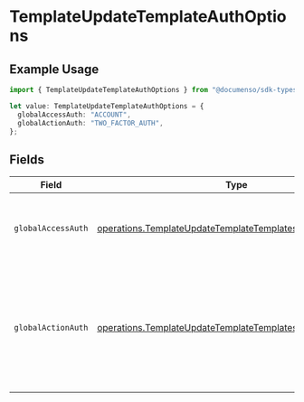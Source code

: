 # TemplateUpdateTemplateAuthOptions

## Example Usage

```typescript
import { TemplateUpdateTemplateAuthOptions } from "@documenso/sdk-typescript/models/operations";

let value: TemplateUpdateTemplateAuthOptions = {
  globalAccessAuth: "ACCOUNT",
  globalActionAuth: "TWO_FACTOR_AUTH",
};
```

## Fields

| Field                                                                                                                                    | Type                                                                                                                                     | Required                                                                                                                                 | Description                                                                                                                              |
| ---------------------------------------------------------------------------------------------------------------------------------------- | ---------------------------------------------------------------------------------------------------------------------------------------- | ---------------------------------------------------------------------------------------------------------------------------------------- | ---------------------------------------------------------------------------------------------------------------------------------------- |
| `globalAccessAuth`                                                                                                                       | [operations.TemplateUpdateTemplateTemplatesGlobalAccessAuth](../../models/operations/templateupdatetemplatetemplatesglobalaccessauth.md) | :heavy_check_mark:                                                                                                                       | The type of authentication required for the recipient to access the document.                                                            |
| `globalActionAuth`                                                                                                                       | [operations.TemplateUpdateTemplateTemplatesGlobalActionAuth](../../models/operations/templateupdatetemplatetemplatesglobalactionauth.md) | :heavy_check_mark:                                                                                                                       | The type of authentication required for the recipient to sign the document. This field is restricted to Enterprise plan users only.      |